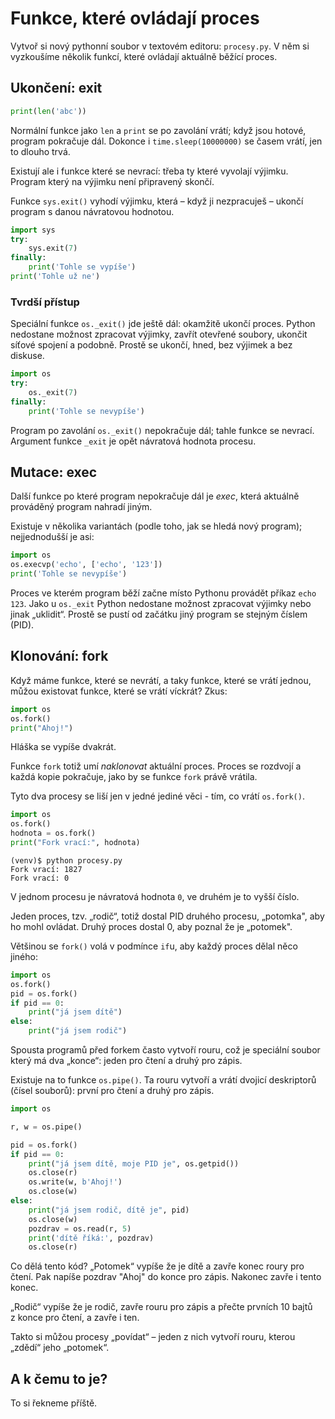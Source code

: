 # Funkce, které ovládají proces

Vytvoř si nový pythonní soubor v textovém editoru: `procesy.py`.
V něm si vyzkoušíme několik funkcí, které ovládají aktuálně běžící proces.

## Ukončení: exit

```python
print(len('abc'))
```
Normální funkce jako `len` a `print` se po zavolání vrátí;
když jsou hotové, program pokračuje dál.
Dokonce i `time.sleep(10000000)` se časem vrátí, jen to dlouho trvá.

Existují ale i funkce které se nevrací: třeba ty které vyvolají výjimku.
Program který na výjimku není připravený skončí.

Funkce `sys.exit()` vyhodí výjimku, která – když ji nezpracuješ – ukončí
program s danou návratovou hodnotou.

```python
import sys
try:
    sys.exit(7)
finally:
    print('Tohle se vypíše')
print('Tohle už ne')
```

### Tvrdší přístup

Speciální funkce `os._exit()` jde ještě dál: okamžitě ukončí proces.
Python nedostane možnost zpracovat výjimky, zavřít otevřené soubory,
ukončit síťové spojení a podobně.
Prostě se ukončí, hned, bez výjimek a bez diskuse.

```python
import os
try:
    os._exit(7)
finally:
    print('Tohle se nevypíše')
```

Program po zavolání `os._exit()` nepokračuje dál; tahle funkce se nevrací.
Argument funkce `_exit` je opět návratová hodnota procesu.

## Mutace: exec

Další funkce po které program nepokračuje dál je *exec*,
která aktuálně prováděný program nahradí jiným.

Existuje v několika variantách (podle toho, jak se hledá nový program);
nejjednodušší je asi:

```python
import os
os.execvp('echo', ['echo', '123'])
print('Tohle se nevypíše')
```

Proces ve kterém program běží začne místo Pythonu provádět příkaz `echo 123`.
Jako u `os._exit` Python nedostane možnost zpracovat výjimky nebo jinak
„uklidit“.
Prostě se pustí od začátku jiný program se stejným číslem (PID).


## Klonování: fork

Když máme funkce, které se nevrátí, a taky funkce, které se vrátí jednou,
můžou existovat funkce, které se vrátí víckrát? Zkus:

```python
import os
os.fork()
print("Ahoj!")
```

Hláška se vypíše dvakrát.

Funkce `fork` totiž umí *naklonovat* aktuální proces.
Proces se rozdvojí a každá kopie pokračuje, jako by se funkce `fork` právě vrátila.

Tyto dva procesy se liší jen v jedné jediné věci - tím, co vrátí `os.fork()`.

```python
import os
os.fork()
hodnota = os.fork()
print("Fork vrací:", hodnota)
```

```console
(venv)$ python procesy.py
Fork vrací: 1827
Fork vrací: 0
```

V jednom procesu je návratová hodnota `0`, ve druhém je to vyšší číslo.

Jeden proces, tzv. „rodič“, totiž dostal PID druhého procesu,
„potomka", aby ho mohl ovládat.
Druhý proces dostal 0, aby poznal že je „potomek".

Většinou se `fork()` volá v podmínce `if`u, aby každý proces dělal
něco jiného:

```python
import os
os.fork()
pid = os.fork()
if pid == 0:
    print("já jsem dítě")
else:
    print("já jsem rodič")
```

Spousta programů před forkem často vytvoří rouru, což je speciální soubor
který má dva „konce“: jeden pro čtení a druhý pro zápis.

Existuje na to funkce `os.pipe()`.
Ta rouru vytvoří a vrátí dvojicí deskriptorů (čísel souborů):
první pro čtení a druhý pro zápis.

```python
import os

r, w = os.pipe()

pid = os.fork()
if pid == 0:
    print("já jsem dítě, moje PID je", os.getpid())
    os.close(r)
    os.write(w, b'Ahoj!')
    os.close(w)
else:
    print("já jsem rodič, dítě je", pid)
    os.close(w)
    pozdrav = os.read(r, 5)
    print('dítě říká:', pozdrav)
    os.close(r)
```

Co dělá tento kód?
„Potomek“ vypíše že je dítě a zavře konec roury pro čtení. 
Pak napíše pozdrav "Ahoj" do konce pro zápis.
Nakonec zavře i tento konec.

„Rodič“ vypíše že je rodič, zavře rouru pro zápis
a přečte prvních 10 bajtů z konce pro čtení, a zavře i ten.

Takto si můžou procesy „povídat“ – jeden z nich vytvoří rouru, kterou
„zdědí“ jeho „potomek“.


## A k čemu to je?

To si řekneme příště.
